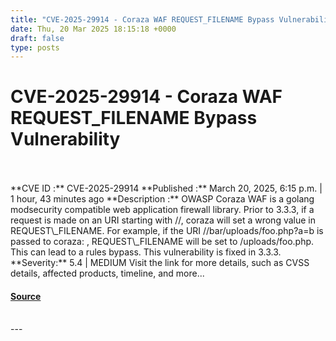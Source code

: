 ```yaml
---
title: "CVE-2025-29914 - Coraza WAF REQUEST_FILENAME Bypass Vulnerability"
date: Thu, 20 Mar 2025 18:15:18 +0000
draft: false
type: posts
---
```

# CVE-2025-29914 - Coraza WAF REQUEST_FILENAME Bypass Vulnerability

<br/>

<br/>
**CVE ID :** CVE-2025-29914  
**Published :** March 20, 2025, 6:15 p.m. | 1 hour, 43 minutes ago  
**Description :** OWASP Coraza WAF is a golang modsecurity compatible web application firewall library. Prior to 3.3.3, if a request is made on an URI starting with //, coraza will set a wrong value in REQUEST\_FILENAME. For example, if the URI //bar/uploads/foo.php?a=b is passed to coraza: , REQUEST\_FILENAME will be set to /uploads/foo.php. This can lead to a rules bypass. This vulnerability is fixed in 3.3.3.  
**Severity:** 5.4 | MEDIUM  
Visit the link for more details, such as CVSS details, affected products, timeline, and more...

#### [Source](https://cvefeed.io/vuln/detail/CVE-2025-29914)

<br/>
---
